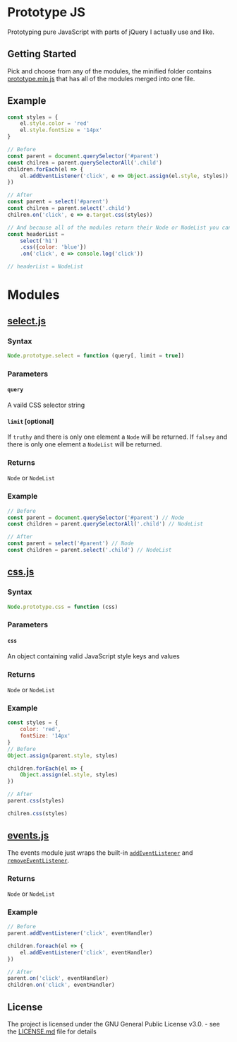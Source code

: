 # Prototype JS

Prototyping pure JavaScript with parts of jQuery I actually use and like.

## Getting Started

Pick and choose from any of the modules, the minified folder contains [prototype.min.js](min/prototype.min.js) that has all of the modules merged into one file.
## Example
```javascript
const styles = {
    el.style.color = 'red'
    el.style.fontSize = '14px'
}

// Before
const parent = document.querySelector('#parent')
const chilren = parent.querySelectorAll('.child')
children.forEach(el => {
    el.addEventListener('click', e => Object.assign(el.style, styles))
})

// After
const parent = select('#parent')
const chilren = parent.select('.child')
chilren.on('click', e => e.target.css(styles))

// And because all of the modules return their Node or NodeList you can chain your methods:
const headerList =
    select('h1')
    .css({color: 'blue'})
    .on('click', e => console.log('click'))

// headerList = NodeList
```
# Modules

## [select.js](modules/select.js)
### Syntax
```javascript
Node.prototype.select = function (query[, limit = true])
```
### Parameters
#### `query`
A vaild CSS selector string
#### `limit` [optional]
If `truthy` and there is only one element a `Node` will be returned. If `falsey` and there is only one element a `NodeList` will be returned.
### Returns
`Node` or `NodeList`
### Example
```javascript
// Before
const parent = document.querySelector('#parent') // Node
const children = parent.querySelectorAll('.child') // NodeList

// After 
const parent = select('#parent') // Node
const children = parent.select('.child') // NodeList
```


## [css.js](modules/css.js)
### Syntax
```javascript
Node.prototype.css = function (css)
```
### Parameters
#### `css`
An object containing valid JavaScript style keys and values
### Returns
`Node` or `NodeList`
### Example
```javascript
const styles = {
    color: 'red',
    fontSize: '14px'
}
// Before
Object.assign(parent.style, styles)

children.forEach(el => {
    Object.assign(el.style, styles)
})

// After
parent.css(styles)

chilren.css(styles)
```

## [events.js](modules/events.js)
The events module just wraps the built-in [`addEventListener`](https://developer.mozilla.org/en-US/docs/Web/API/EventTarget/addEventListener) and [`removeEventListener`](https://developer.mozilla.org/en-US/docs/Web/API/EventTarget/removeEventListener).
### Returns
`Node` or `NodeList`
### Example
```javascript
// Before
parent.addEventListener('click', eventHandler)

children.foreach(el => {
    el.addEventListener('click', eventHandler)
})

// After
parent.on('click', eventHandler)
children.on('click', eventHandler)
```
## License

The project is licensed under the GNU General Public License v3.0. - see the [LICENSE.md](LICENSE.md) file for details
